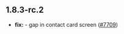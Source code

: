 ## 1.8.3-rc.2

* **fix:**  - gap in contact card screen ([#7709](https://github.com/AzzappApp/azzapp/pull/7709))